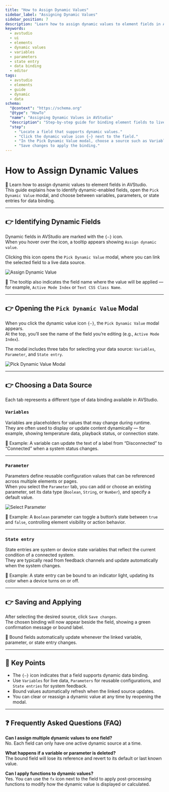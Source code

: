 ```yaml
---
title: "How to Assign Dynamic Values"
sidebar_label: "Assigning Dynamic Values"
sidebar_position: 7
description: "Learn how to assign dynamic values to element fields in AVStudio using the Pick Dynamic Value modal."
keywords:
  - avstudio
  - ui
  - elements
  - dynamic values
  - variables
  - parameters
  - state entry
  - data binding
  - editor
tags:
  - avstudio
  - elements
  - guide
  - dynamic
  - data
schema:
  "@context": "https://schema.org"
  "@type": "HowTo"
  "name": "Assigning Dynamic Values in AVStudio"
  "description": "Step-by-step guide for binding element fields to live data sources using the Pick Dynamic Value modal in AVStudio."
  "step":
    - "Locate a field that supports dynamic values."
    - "Click the dynamic value icon {–} next to the field."
    - "In the Pick Dynamic Value modal, choose a source such as Variable, Parameter, or State Entry."
    - "Save changes to apply the binding."
---
```


# How to Assign Dynamic Values

🎯 Learn how to assign dynamic values to element fields in AVStudio.  
This guide explains how to identify dynamic-enabled fields, open the `Pick Dynamic Value` modal, and choose between variables, parameters, or state entries for data binding.

---

## 👉 Identifying Dynamic Fields

Dynamic fields in AVStudio are marked with the `{–}` icon.  
When you hover over the icon, a tooltip appears showing `Assign dynamic value`.

Clicking this icon opens the `Pick Dynamic Value` modal, where you can link the selected field to a live data source.

![Assign Dynamic Value](img/assign-dynamic-value-icon.png "Dynamic value icon beside a field")

📌 The tooltip also indicates the field name where the value will be applied — for example, `Active Mode Index` or `Text CSS Class Name`.

---

## 👉 Opening the `Pick Dynamic Value` Modal

When you click the dynamic value icon `{–}`, the `Pick Dynamic Value` modal appears.  
At the top, you’ll see the name of the field you’re editing (e.g., `Active Mode Index`).

The modal includes three tabs for selecting your data source: `Variables`, `Parameter`, and `State entry`.

![Pick Dynamic Value Modal](img/pick-dynamic-value-modal.png "The Pick Dynamic Value modal showing Variable, Parameter, and State entry tabs")

---

## 👉 Choosing a Data Source

Each tab represents a different type of data binding available in AVStudio.

### `Variables`
Variables are placeholders for values that may change during runtime.  
They are often used to display or update content dynamically — for example, showing temperature data, playback status, or connection state.

📌 Example: A variable can update the text of a label from “Disconnected” to “Connected” when a system status changes.

---

### `Parameter`
Parameters define reusable configuration values that can be referenced across multiple elements or pages.  
When you select the `Parameter` tab, you can add or choose an existing parameter, set its data type (`Boolean`, `String`, or `Number`), and specify a default value.

![Select Parameter](img/select-parameter.png "Selecting a parameter and defining its type and default value")

📌 Example: A `Boolean` parameter can toggle a button’s state between `true` and `false`, controlling element visibility or action behavior.

---

### `State entry`
State entries are system or device state variables that reflect the current condition of a connected system.  
They are typically read from feedback channels and update automatically when the system changes.

📌 Example: A state entry can be bound to an indicator light, updating its color when a device turns on or off.

---

## 👉 Saving and Applying

After selecting the desired source, click `Save changes`.  
The chosen binding will now appear beside the field, showing a green confirmation message or bound label.

📌 Bound fields automatically update whenever the linked variable, parameter, or state entry changes.

---

## 📌 Key Points

- The `{–}` icon indicates that a field supports dynamic data binding.  
- Use `Variables` for live data, `Parameters` for reusable configurations, and `State entries` for system feedback.  
- Bound values automatically refresh when the linked source updates.  
- You can clear or reassign a dynamic value at any time by reopening the modal.

---

## ❓ Frequently Asked Questions (FAQ)

**Can I assign multiple dynamic values to one field?**  
No. Each field can only have one active dynamic source at a time.

**What happens if a variable or parameter is deleted?**  
The bound field will lose its reference and revert to its default or last known value.

**Can I apply functions to dynamic values?**  
Yes. You can use the `fx` icon next to the field to apply post-processing functions to modify how the dynamic value is displayed or calculated.

